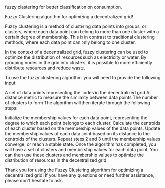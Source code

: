 fuzzy clastering for better classification on consumption.

Fuzzy Clustering algorithm for optimizing a decentralized grid!

Fuzzy clustering is a method of clustering data points into groups, or clusters, where each data point can belong to more than one cluster with a certain degree of membership. This is in contrast to traditional clustering methods, where each data point can only belong to one cluster.

In the context of a decentralized grid, fuzzy clustering can be used to optimize the distribution of resources such as electricity or water. By grouping nodes in the grid into clusters, it is possible to more efficiently distribute resources and reduce waste.

To use the fuzzy clustering algorithm, you will need to provide the following input:

A set of data points representing the nodes in the decentralized grid
A distance metric to measure the similarity between data points
The number of clusters to form
The algorithm will then iterate through the following steps:

Initialize the membership values for each data point, representing the degree to which each point belongs to each cluster.
Calculate the centroids of each cluster based on the membership values of the data points.
Update the membership values of each data point based on its distance to the centroids of the clusters.
Repeat steps 2 and 3 until the membership values converge, or reach a stable state.
Once the algorithm has completed, you will have a set of clusters and membership values for each data point. You can then use these clusters and membership values to optimize the distribution of resources in the decentralized grid.

Thank you for using the Fuzzy Clustering algorithm for optimizing a decentralized grid! If you have any questions or need further assistance, please don't hesitate to ask.